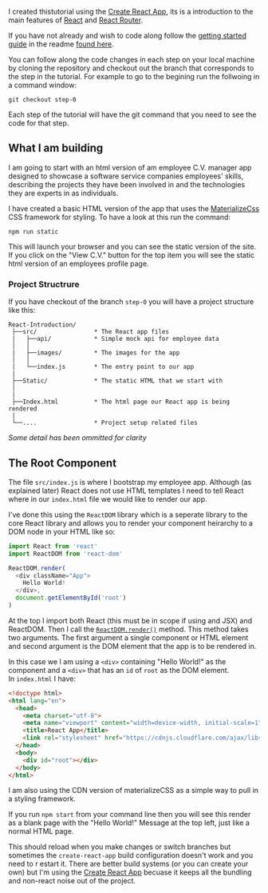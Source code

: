 I created thistutorial using the [Create React App](https://github.com/facebookincubator/create-react-app),
its is a introduction to the main features of [React](https://facebook.github.io/react/) 
and [React Router](https://github.com/reactjs/react-router).

If you have not already and wish to code along follow the [getting started guide](https://github.com/justsayno/react-introduction)
in the readme [found here](https://github.com/justsayno/react-introduction).

You can follow along the code changes in each step on your local machine by cloning the repository and checkout out the 
branch that corresponds to the step in the tutorial. For example to go to the begining run the follwoing in a command window:

``` shell
git checkout step-0
```

Each step of the tutorial will have the git command that you need to see the code for that step.

## What I am building

I am going to start with an html version of am employee C.V. manager app designed to showcase a 
software service companies employees' skills, describing the projects they have been involved in and the technologies they
are experts in as individuals.

I have created a basic HTML version of the app that uses the [MaterializeCss](http://materializecss.com/) CSS framework for
styling. To have a look at this run the command:

```
npm run static
```

This will launch your browser and you can see the static version of the site. If you click on the "View C.V."
button for the top item you will see the static html version of an employees profile page.

### Project Structrure

If you have checkout of the branch `step-0` you will have a project structure like this:

``` 
React-Introduction/
 ├──src/                * The React app files
 |   ├──api/            * Simple mock api for employee data
 │   │
 |   ├──images/         * The images for the app
 │   │  
 |   └──index.js        * The entry point to our app
 |
 ├──Static/             * The static HTML that we start with
 │
 |
 ├──Index.html          * The html page our React app is being rendered 
 |
 └──....                * Project setup related files
```
*Some detail has been ommitted for clarity*

## The Root Component

The file `src/index.js` is where I bootstrap my employee app. Although (as explained later) React 
does not use HTML templates I need to tell React where in our `index.html` file we would like to render our app.

I've done this using the `ReactDOM` library which is a seperate library to the core React library and allows
you to render your component heirarchy to a DOM node in your HTML like so:

``` javascript
import React from 'react'
import ReactDOM from 'react-dom'

ReactDOM.render(
  <div className="App">
    Hello World!
  </div>,
  document.getElementById('root')
)
```

At the top I import both React (this must be in scope if using and JSX) and ReactDOM. Then I call the 
[`ReactDOM.render()`](https://facebook.github.io/react/blog/2015/10/01/react-render-and-top-level-api.html) method. 
This method takes two arguments. The first argument a single component or HTML element and second argument is the DOM element 
that the app is to be rendered in. 

In this case we I am using a `<div>` containing "Hello World!" as the component and a `<div>` that has an `id` of `root` as the DOM element.  
In `index.html` I have:

``` html
<!doctype html>
<html lang="en">
  <head>
    <meta charset="utf-8">
    <meta name="viewport" content="width=device-width, initial-scale=1">
    <title>React App</title>
    <link rel="stylesheet" href="https://cdnjs.cloudflare.com/ajax/libs/materialize/0.97.7/css/materialize.min.css">
  </head>
  <body>
    <div id="root"></div>
  </body>
</html>
```

I am also using the CDN version of materializeCSS as a simple way to pull in a styling framework. 

If you run `npm start` from your command line then you 
will see this render as a blank page with the "Hello World!" Message at the top left, just like a normal HTML page.


This should reload when you make changes or switch branches but sometimes the `create-react-app` build configuration doesn't work and you need to r
estart it. There are better build systems (or you can create your own) but I'm using the [Create React App](https://github.com/facebookincubator/create-react-app)
becuase it keeps all the bundling and non-react noise out of the project.